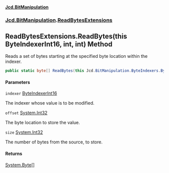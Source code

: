 #### [Jcd.BitManipulation](index.md 'index')
### [Jcd.BitManipulation](Jcd.BitManipulation.md 'Jcd.BitManipulation').[ReadBytesExtensions](Jcd.BitManipulation.ReadBytesExtensions.md 'Jcd.BitManipulation.ReadBytesExtensions')

## ReadBytesExtensions.ReadBytes(this ByteIndexerInt16, int, int) Method

Reads a set of bytes starting at the specified byte location within the indexer.

```csharp
public static byte[] ReadBytes(this Jcd.BitManipulation.ByteIndexers.ByteIndexerInt16 indexer, int offset, int size);
```
#### Parameters

<a name='Jcd.BitManipulation.ReadBytesExtensions.ReadBytes(thisJcd.BitManipulation.ByteIndexers.ByteIndexerInt16,int,int).indexer'></a>

`indexer` [ByteIndexerInt16](Jcd.BitManipulation.ByteIndexers.ByteIndexerInt16.md 'Jcd.BitManipulation.ByteIndexers.ByteIndexerInt16')

The indexer whose value is to be modified.

<a name='Jcd.BitManipulation.ReadBytesExtensions.ReadBytes(thisJcd.BitManipulation.ByteIndexers.ByteIndexerInt16,int,int).offset'></a>

`offset` [System.Int32](https://docs.microsoft.com/en-us/dotnet/api/System.Int32 'System.Int32')

The byte location to store the value.

<a name='Jcd.BitManipulation.ReadBytesExtensions.ReadBytes(thisJcd.BitManipulation.ByteIndexers.ByteIndexerInt16,int,int).size'></a>

`size` [System.Int32](https://docs.microsoft.com/en-us/dotnet/api/System.Int32 'System.Int32')

The number of bytes from the source, to store.

#### Returns
[System.Byte](https://docs.microsoft.com/en-us/dotnet/api/System.Byte 'System.Byte')[[]](https://docs.microsoft.com/en-us/dotnet/api/System.Array 'System.Array')